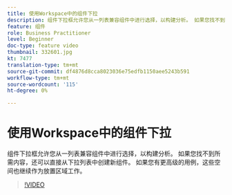 ```yaml
---
title: 使用Workspace中的组件下拉
description: 组件下拉框允许您从一列表兼容组件中进行选择，以构建分析。 如果您找不到所需内容，还可以直接从下拉列表中创建新组件。 如果您有更高级的用例，这些空间也继续作为放置区域工作。
feature: 组件
role: Business Practitioner
level: Beginner
doc-type: feature video
thumbnail: 332601.jpg
kt: 7477
translation-type: tm+mt
source-git-commit: df4876d8cca8023036e75edfb1150aee5243b591
workflow-type: tm+mt
source-wordcount: '115'
ht-degree: 0%

---
```



# 使用Workspace中的组件下拉

组件下拉框允许您从一列表兼容组件中进行选择，以构建分析。 如果您找不到所需内容，还可以直接从下拉列表中创建新组件。 如果您有更高级的用例，这些空间也继续作为放置区域工作。

>[!VIDEO](https://video.tv.adobe.com/v/332601/?quality=12&learn=on)
